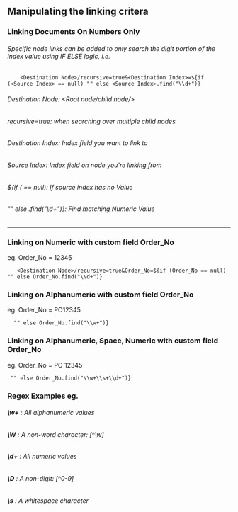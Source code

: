 ## Manipulating the linking critera

### Linking Documents On Numbers Only
###### Specific node links can be added to only search the digit portion of the index value using IF ELSE logic, i.e.
        <Destination Node>/recursive=true&<Destination Index>=${if (<Source Index> == null) "" else <Source Index>.find("\\d+")}

###### Destination Node: <Root node/child node/>
###### recursive=true: when searching over multiple child nodes
###### Destination Index: Index field you want to link to
###### Source Index: Index field on node you're linking from
###### ${if (<Source Index> == null): If source index has no Value
###### "" else <Source Index>.find("\\d+")}: Find matching Numeric Value
---
### Linking on Numeric with custom field Order_No
eg. Order_No = 12345

       <Destination Node>/recursive=true&Order_No=${if (Order_No == null) "" else Order_No.find("\\d+")}
### Linking on Alphanumeric with custom field Order_No
eg. Order_No = PO12345

      "" else Order_No.find("\\w+")}
### Linking on Alphanumeric, Space, Numeric with custom field Order_No
eg. Order_No = PO 12345

     "" else Order_No.find("\\w+\\s+\\d+")}
     
### Regex Examples eg.
###### **\\w+**    : All alphanumeric values

###### **\\W**     : A non-word character: [^\w]

###### **\\d+**    : All numeric values

###### **\\D**     : A non-digit: [^0-9]

###### **\\s**     : A whitespace character
